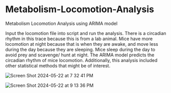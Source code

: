 # Metabolism-Locomotion-Analysis
Metabolism Locomotion Analysis using ARIMA model

Input the locomotion file into script and run the analysis. There is a circadian rhythm in this trace because this is from a lab animal. Mice have more locomotion at night because that is when they are awake, and move less during the day because they are sleeping. Mice sleep during the day to avoid prey and scavenge/ hunt at night. The ARIMA model predicts the circadian rhythm of mice locomotion. Additionally, this analysis included other statistical methods that might be of interest. 


![Screen Shot 2024-05-22 at 7 32 41 PM](https://github.com/cone-a/Metabolism-Locomotion-Analysis/assets/86271932/09f42b29-2b78-419d-be4f-dc5aeb634903)

![Screen Shot 2024-05-22 at 9 13 36 PM](https://github.com/cone-a/Metabolism-Locomotion-Analysis/assets/86271932/386eb042-79c9-4e25-bce7-9a2799c7e67d)

